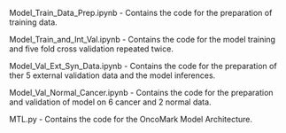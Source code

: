 Model_Train_Data_Prep.ipynb - Contains the code for the preparation of training data.

Model_Train_and_Int_Val.ipynb - Contains the code for the model training and five fold cross validation repeated twice. 

Model_Val_Ext_Syn_Data.ipynb - Contains the code for the preparation of ther 5 external validation data and the model inferences.

Model_Val_Normal_Cancer.ipynb - Contains the code for the preparation and validation of model on 6 cancer and 2 normal data.

MTL.py - Contains the code for the OncoMark Model Architecture.
